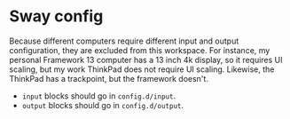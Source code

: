 # Sway config

Because different computers require different input and output configuration,
they are excluded from this workspace. For instance, my personal Framework 13
computer has a 13 inch 4k display, so it requires UI scaling, but my work
ThinkPad does not require UI scaling. Likewise, the ThinkPad has a trackpoint,
but the framework doesn't.

* `input` blocks should go in `config.d/input`.
* `output` blocks should go in `config.d/output`.
